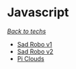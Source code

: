# Javascript
*[Back to techs](./Techs.md)*

- [Sad Robo v1](../Games/SadRobo1.md)
- [Sad Robo v2](../Games/SadRobo2.md)
- [Pi Clouds](../Games/PiClouds.md)
